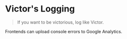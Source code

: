 # Victor's Logging

> If you want to be victorious, log like Victor.

Frontends can upload console errors to Google Analytics.
